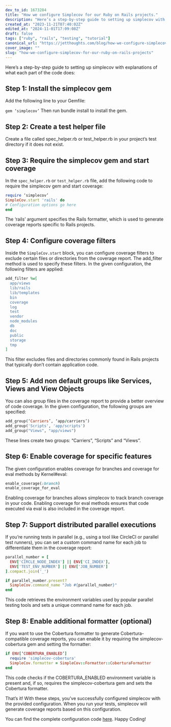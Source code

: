 ```yaml
---
dev_to_id: 1673284
title: "How we configure Simplecov for our Ruby on Rails projects."
description: "Here’s a step-by-step guide to setting up simplecov with explanations of what each part of the code..."
created_at: "2023-11-21T07:40:02Z"
edited_at: "2024-11-01T17:09:08Z"
draft: false
tags: ["ruby", "rails", "testing", "tutorial"]
canonical_url: "https://jetthoughts.com/blog/how-we-configure-simplecov-for-our-ruby-on-rails-projects/"
cover_image: ""
slug: "how-we-configure-simplecov-for-our-ruby-on-rails-projects"
---
```


Here’s a step-by-step guide to setting up simplecov with explanations of what each part of the code does:

## Step 1: Install the simplecov gem

Add the following line to your Gemfile:

`gem ‘simplecov’`
Then run bundle install to install the gem.

## Step 2: Create a test helper file
Create a file called spec_helper.rb or test_helper.rb in your project’s test directory if it does not exist.

## Step 3: Require the simplecov gem and start coverage
In the `spec_helper.rb` or `test_helper.rb` file, add the following code to require the simplecov gem and start coverage:
```ruby
require ‘simplecov’
SimpleCov.start 'rails' do
# Configuration options go here
end
```
The ‘rails’ argument specifies the Rails formatter, which is used to generate coverage reports specific to Rails projects.

## Step 4: Configure coverage filters
Inside the `SimpleCov.start` block, you can configure coverage filters to exclude certain files or directories from the coverage report. The add_filter method is used to specify these filters. In the given configuration, the following filters are applied:
```ruby
add_filter %w[
  app/views 
  lib/rails 
  lib/templates
  bin 
  coverage 
  log 
  test 
  vendor 
  node_modules 
  db 
  doc   
  public 
  storage 
  tmp
]
```
This filter excludes files and directories commonly found in Rails projects that typically don’t contain application code.

## Step 5: Add non default groups like Services, Views and View Objects
You can also group files in the coverage report to provide a better overview of code coverage. In the given configuration, the following groups are specified:
```ruby
add_group(‘Carriers’, ‘app/carriers’)
add_group('Scripts', 'app/scripts')
add_group("Views", "app/views")
```
These lines create two groups: “Carriers”, “Scripts” and “Views”.

## Step 6: Enable coverage for specific features
The given configuration enables coverage for branches and coverage for eval methods by Kernel#eval:
```ruby
enable_coverage(:branch)
enable_coverage_for_eval
```
Enabling coverage for branches allows simplecov to track branch coverage in your code. Enabling coverage for eval methods ensures that code executed via eval is also included in the coverage report.

## Step 7: Support distributed parallel executions
If you’re running tests in parallel (e.g., using a tool like CircleCI or parallel test runners), you can set a custom command name for each job to differentiate them in the coverage report:
```ruby
parallel_number = [
  ENV['CIRCLE_NODE_INDEX'] || ENV['CI_INDEX'],
  ENV['TEST_ENV_NUMBER'] || ENV['JOB_NUMBER']
].compact.join('_')

if parallel_number.present?
  SimpleCov.command_name "Job #{parallel_number}"
end
```
This code retrieves the environment variables used by popular parallel testing tools and sets a unique command name for each job.

## Step 8: Enable additional formatter (optional)
If you want to use the Cobertura formatter to generate Cobertura-compatible coverage reports, you can enable it by requiring the simplecov-cobertura gem and setting the formatter:
```ruby
if ENV[‘COBERTURA_ENABLED’]
  require 'simplecov-cobertura'
  SimpleCov.formatter = SimpleCov::Formatter::CoberturaFormatter
end
```
This code checks if the COBERTURA_ENABLED environment variable is present and, if so, requires the simplecov-cobertura gem and sets the Cobertura formatter.

That’s it! With these steps, you’ve successfully configured simplecov with the provided configuration. When you run your tests, simplecov will generate coverage reports based on this configuration.

You can find the complete configuration code [here](https://github.com/jetthoughts/jt_tools/blob/master/lib/install/.simplecov). Happy Coding!